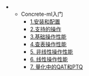 - <!-- _sidebar.md -->
  - Concrete-ml入门
    - [1.安装和配置](./Chapter1_Install/concrete-ml安装和配置.md)
    - [2.支持的操作](./Chapter1_Install/concrete-ml支持的操作.md)
    - [3.基础操作性能](Chapter1_Install\operations.md)
    - [4.查表操作性能](Chapter1_Install\TableLookup.md)
    - [5. 非线性操作性能](Chapter1_Install\Nolinear.md)
    - [6. 线性操作性能](Chapter1_Install\Linear.md)
    - [7. 量化中的QAT和PTQ](./Chapter1_Install/QAT_PTQ.md)